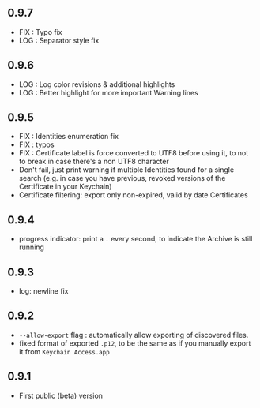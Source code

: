 ## 0.9.7

- FIX : Typo fix
- LOG : Separator style fix


## 0.9.6

- LOG : Log color revisions & additional highlights
- LOG : Better highlight for more important Warning lines


## 0.9.5

- FIX : Identities enumeration fix
- FIX : typos
- FIX : Certificate label is force converted to UTF8 before using it, to not to break in case there's a non UTF8 character
- Don't fail, just print warning if multiple Identities found for a single search (e.g. in case you have previous, revoked versions of the Certificate in your Keychain)
- Certificate filtering: export only non-expired, valid by date Certificates


## 0.9.4

- progress indicator: print a `.` every second, to indicate the Archive is still running


## 0.9.3

- log: newline fix


## 0.9.2

- `--allow-export` flag : automatically allow exporting of discovered files.
- fixed format of exported `.p12`, to be the same as if you manually export it from `Keychain Access.app`


## 0.9.1

- First public (beta) version
